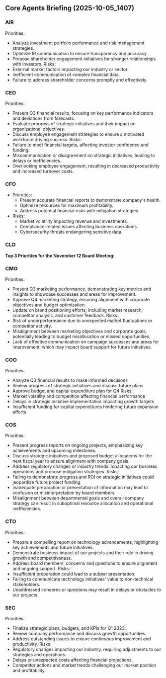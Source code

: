 ﻿## Core Agents Briefing (2025-10-05_1407)

### AIR

Priorities:

- Analyze investment portfolio performance and risk management strategies.
- Optimize IR communication to ensure transparency and accuracy.
- Propose shareholder engagement initiatives for stronger relationships with investors.
  Risks:
- External market factors impacting our industry or sector.
- Inefficient communication of complex financial data.
- Failure to address shareholder concerns promptly and effectively.

### CEO

Priorities:

- Present Q3 financial results, focusing on key performance indicators and deviations from forecasts.
- Evaluate progress of strategic initiatives and their impact on organizational objectives.
- Discuss employee engagement strategies to ensure a motivated workforce driving success.
  Risks:
- Failure to meet financial targets, affecting investor confidence and funding.
- Miscommunication or disagreement on strategic initiatives, leading to delays or inefficiencies.
- Overlooking employee engagement, resulting in decreased productivity and increased turnover costs.

### CFO

- Priorities:
  - Present accurate financial reports to demonstrate company's health.
  - Optimize resources for maximum profitability.
  - Address potential financial risks with mitigation strategies.
- Risks:
  - Market volatility impacting revenue and investments.
  - Compliance-related issues affecting business operations.
  - Cybersecurity threats endangering sensitive data.

### CLO

**Top 3 Priorities for the November 12 Board Meeting:**

### CMO

Priorities:

- Present Q3 marketing performance, demonstrating key metrics and insights to showcase successes and areas for improvement.
- Approve Q4 marketing strategy, ensuring alignment with corporate objectives and budget optimization.
- Update on brand positioning efforts, including market research, competitor analysis, and customer feedback.
  Risks:
- Risk of underperformance due to unexpected market fluctuations or competitor activity.
- Misalignment between marketing objectives and corporate goals, potentially leading to budget misallocation or missed opportunities.
- Lack of effective communication on campaign successes and areas for improvement, which may impact board support for future initiatives.

### COO

Priorities:

- Analyze Q3 financial results to make informed decisions
- Review progress of strategic initiatives and discuss future plans
- Approve budget and capital expenditure plan for Q4
  Risks:
- Market volatility and competition affecting financial performance
- Delays in strategic initiative implementation impacting growth targets
- Insufficient funding for capital expenditures hindering future expansion efforts

### COS

Priorities:

- Present progress reports on ongoing projects, emphasizing key achievements and upcoming milestones.
- Discuss strategic initiatives and proposed budget allocations for the next fiscal year to ensure alignment with company goals.
- Address regulatory changes or industry trends impacting our business operations and propose mitigation strategies.
  Risks:
- Failing to demonstrate progress and ROI on strategic initiatives could jeopardize future project funding.
- Inadequate preparation or presentation of information may lead to confusion or misinterpretation by board members.
- Misalignment between departmental goals and overall company strategy can result in suboptimal resource allocation and operational inefficiencies.

### CTO

Priorities:

- Prepare a compelling report on technology advancements, highlighting key achievements and future initiatives.
- Demonstrate business impact of our projects and their role in driving growth and competitiveness.
- Address board members' concerns and questions to ensure alignment and ongoing support.
  Risks:
- Insufficient preparation could lead to a subpar presentation.
- Failing to communicate technology initiatives' value to non-technical stakeholders.
- Unaddressed concerns or questions may result in delays or obstacles to our projects.

### SEC

Priorities:

- Finalize strategic plans, budgets, and KPIs for Q1 2023.
- Review company performance and discuss growth opportunities.
- Address outstanding issues to ensure continuous improvement and productivity.
  Risks:
- Regulatory changes impacting our industry, requiring adjustments to our strategies and operations.
- Delays or unexpected costs affecting financial projections.
- Competitor actions and market trends challenging our market position and profitability.

